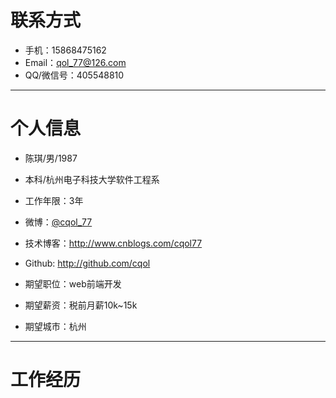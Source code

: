 # 联系方式

- 手机：15868475162 
- Email：qol_77@126.com 
- QQ/微信号：405548810

---

# 个人信息

 - 陈琪/男/1987 
 - 本科/杭州电子科技大学软件工程系 
 - 工作年限：3年
 - 微博：[@cqol_77](http://weibo.com/cqol) 
 - 技术博客：http://www.cnblogs.com/cqol77
 - Github: http://github.com/cqol

 - 期望职位：web前端开发
 - 期望薪资：税前月薪10k~15k
 - 期望城市：杭州

---

# 工作经历

